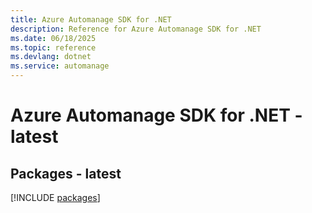 ```yaml
---
title: Azure Automanage SDK for .NET
description: Reference for Azure Automanage SDK for .NET
ms.date: 06/18/2025
ms.topic: reference
ms.devlang: dotnet
ms.service: automanage
---
```

# Azure Automanage SDK for .NET - latest
## Packages - latest
[!INCLUDE [packages](automanage-index.md)]